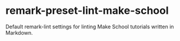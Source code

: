 # remark-preset-lint-make-school

Default remark-lint settings for linting Make School tutorials written in Markdown.
